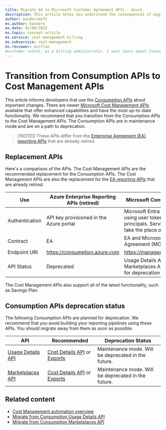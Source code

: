 ```yaml
---
title: Migrate EA to Microsoft Customer Agreement APIs - Azure
description: This article helps you understand the consequences of migrating a Microsoft Enterprise Agreement (EA) to a Microsoft Customer Agreement.
author: bandersmsft
ms.author: banders
ms.date: 01/09/2025
ms.topic: concept-article
ms.service: cost-management-billing
ms.subservice: cost-management
ms.reviewer: micflan
#customer intent: As a billing administrator, I want learn about Consumption APIs getting replaced by Cost Management APIs so that I can plan replace them.
---
```


# Transition from Consumption APIs to Cost Management APIs

This article informs developers that use the [Consumption APIs](/rest/api/consumption/?view=rest-consumption-2024-08-01) about important changes. There are newer [Microsoft Cost Management APIs](/rest/api/cost-management/) available that offer enhanced capabilities and have the most up-to-date functionality. We recommend that you transition from the Consumption APIs to the Cost Management APIs. The Consumption APIs are in maintenance mode and are on a path to deprecation.

> [!NOTE]]
> These APIs differ from the [Enterprise Agreement (EA) reporting APIs](migrate-ea-reporting-arm-apis-overview.md) that are already retired.

## Replacement APIs

Here's a comparison of the APIs. The Cost Management APIs are the recommended replacement for the Consumption APIs. The Cost Management APIs are also the replacement for the [EA reporting APIs](migrate-ea-reporting-arm-apis-overview.md) that are already retired.

| **Use** | **Azure Enterprise Reporting APIs (retired)** | **Microsoft Consumption APIs** | **Microsoft Cost Management APIs (recommended)** |
| --- | --- | --- | --- |
| Authentication | API key provisioned in the Azure portal | Microsoft Entra authentication using user tokens or service principals. Service principals take the place of API keys. | Microsoft Entra authentication using user tokens or service principals. Service principals take the place of API keys. |
| Contract | EA  | EA and Microsoft Customer Agreement (MCA) | EA and MCA |
| Endpoint URI | https://consumption.azure.com | https://management.azure.com | https://management.azure.com |
| API Status | Deprecated | Usage Details API and Marketplaces API are planned for deprecation | Active |

The Cost Management APIs also support all of the latest functionality, such as Savings Plan.

## Consumption APIs deprecation status

The following Consumption APIs are planned for deprecation. We recommend that you avoid building your reporting pipelines using these APIs. You should migrate away from them as soon as possible.

| **API** | **Recommended** | **Deprecation Status** |
| --- | --- | --- |
| [Usage Details API](/rest/api/consumption/usage-details/list?view=rest-consumption-2024-08-01&tabs=HTTP) | [Cost Details API](/rest/api/cost-management/generate-cost-details-report?view=rest-cost-management-2023-11-01) or [Exports](../costs/tutorial-export-acm-data.md) | Maintenance mode. Will be deprecated in the future. |
| [Marketplaces API](migrate-consumption-marketplaces-api.md) | [Cost Details API](/rest/api/cost-management/generate-cost-details-report?view=rest-cost-management-2023-11-01) or [Exports](../costs/tutorial-export-acm-data.md) | Maintenance mode. Will be deprecated in the future. | 

## Related content

- [Cost Management automation overview](automation-overview.md)
- [Migrate from Consumption Usage Details API](migrate-consumption-usage-details-api.md)
- [Migrate from Consumption Marketplaces API](migrate-consumption-marketplaces-api)